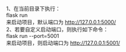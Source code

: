 1、在当前目录下执行：    
flask run   
来启动项目，默认端口为 http://127.0.0.1:5000/    
2、若要自定义启动端口，则执行如下命令：        
flask run --port=5001    
来启动项目，则启动端口为 http://127.0.0.1:5001/    